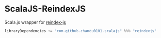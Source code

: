 # ScalaJS-ReindexJS

Scala.js wrapper for [reindex-js](https://github.com/reindexio/reindex-js)

```scala
libraryDependencies += "com.github.chandu0101.scalajs" %%% "reindexjs" % 0.1.0
```